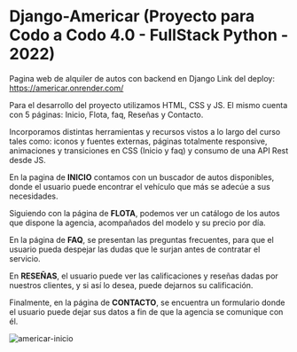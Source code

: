 # Django-Americar (Proyecto para Codo a Codo 4.0 - FullStack Python - 2022)

Pagina web de alquiler de autos con backend en Django
Link del deploy: https://americar.onrender.com/

Para el desarrollo del proyecto utilizamos HTML, CSS y JS. El mismo cuenta con 5 páginas: Inicio, Flota, faq, Reseñas y Contacto.

Incorporamos distintas herramientas y recursos vistos a lo largo del curso tales como: iconos y fuentes externas, páginas totalmente responsive, animaciones y transiciones en CSS (Inicio y faq) y consumo de una API Rest desde JS.

En la pagina de **INICIO** contamos con un buscador de autos disponibles, donde el usuario puede encontrar el vehículo que más se adecúe a sus necesidades.

Siguiendo con la página de **FLOTA**, podemos ver un catálogo de los autos que dispone la agencia, acompañados del modelo y su precio por día.

En la página de **FAQ**, se presentan las preguntas frecuentes, para que el usuario pueda despejar las dudas que le surjan antes de contratar el servicio.

En **RESEÑAS**, el usuario puede ver las calificaciones y reseñas dadas por nuestros clientes, y si así lo desea, puede dejarnos su calificación.

Finalmente, en la página de **CONTACTO**, se encuentra un formulario donde el usuario puede dejar sus datos a fin de que la agencia se comunique con él.

![americar-inicio](https://user-images.githubusercontent.com/115589656/197308163-5d6aea55-ce91-4345-a6ee-95c22cd9ae02.png)
